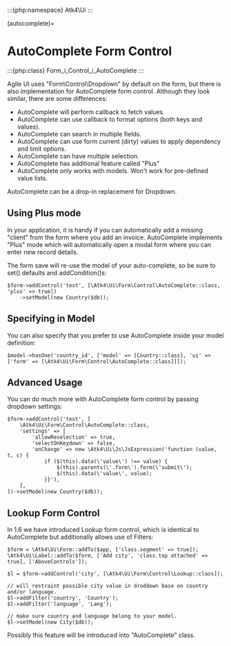 :::{php:namespace} Atk4\Ui
:::

(autocomplete)=

# AutoComplete Form Control

:::{php:class} Form_i_Control_i_AutoComplete
:::

Agile UI uses "Form\Control\Dropdown" by default on the form, but there is also implementation
for AutoComplete form control. Although they look similar, there are some differences:

- AutoComplete will perform callback to fetch values.
- AutoComplete can use callback to format options (both keys and values).
- AutoComplete can search in multiple fields.
- AutoComplete can use form current (dirty) values to apply dependency and limit options.
- AutoComplete can have multiple selection.
- AutoComplete has additional feature called "Plus"
- AutoComplete only works with models. Won't work for pre-defined value lists.

AutoComplete can be a drop-in replacement for Dropdown.

## Using Plus mode

In your application, it is handy if you can automatically add a missing "client" from the form
where you add an invoice. AutoComplete implements "Plus" mode which will automatically open a modal
form where you can enter new record details.

The form save will re-use the model of your auto-complete, so be sure to set() defaults and
addCondition()s:

```
$form->addControl('test', [\Atk4\Ui\Form\Control\AutoComplete::class, 'plus' => true])
    ->setModel(new Country($db));
```

## Specifying in Model

You can also specify that you prefer to use AutoComplete inside your model definition:

```
$model->hasOne('country_id', ['model' => [Country::class], 'ui' => ['form' => [\Atk4\Ui\Form\Control\AutoComplete::class]]]);
```

## Advanced Usage

You can do much more with AutoComplete form control by passing dropdown settings:

```
$form->addControl('test', [
    \Atk4\Ui\Form\Control\AutoComplete::class,
    'settings' => [
        'allowReselection' => true,
        'selectOnKeydown' => false,
        'onChange' => new \Atk4\Ui\Js\JsExpression('function (value, t, c) {
            if ($(this).data(\'value\') !== value) {
                $(this).parents(\'.form\').form(\'submit\');
                $(this).data(\'value\', value);
            }}'),
    ],
])->setModel(new Country($db));
```

## Lookup Form Control

In 1.6 we have introduced Lookup form control, which is identical to AutoComplete but additionally allows
use of Filters:

```
$form = \Atk4\Ui\Form::addTo($app, ['class.segment' => true]);
\Atk4\Ui\Label::addTo($form, ['Add city', 'class.top attached' => true], ['AboveControls']);

$l = $form->addControl('city', [\Atk4\Ui\Form\Control\Lookup::class]);

// will restraint possible city value in droddown base on country and/or language.
$l->addFilter('country', 'Country');
$l->addFilter('language', 'Lang');

// make sure country and language belong to your model.
$l->setModel(new City($db));
```

Possibly this feature will be introduced into "AutoComplete" class.
